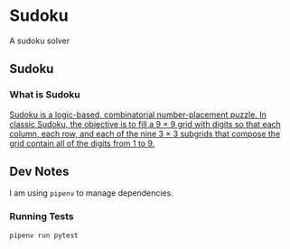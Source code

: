 # Sudoku
A sudoku solver

## Sudoku

### What is Sudoku

[Sudoku is a logic-based, combinatorial number-placement puzzle. In classic Sudoku, the objective is to fill a 9 × 9 grid with digits so that each column, each row, and each of the nine 3 × 3 subgrids that compose the grid contain all of the digits from 1 to 9.](https://en.wikipedia.org/wiki/Sudoku)





## Dev Notes
I am using `pipenv` to manage dependencies.

### Running Tests
```bash
pipenv run pytest
```
